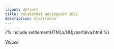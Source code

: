 ```yaml
---
layout: default
title: Választási névjegyzék 2022
description: Újvárfalva
---
```


{% include settlementHTMLs/UUjvaarfalva.html %}

[Vissza](../)